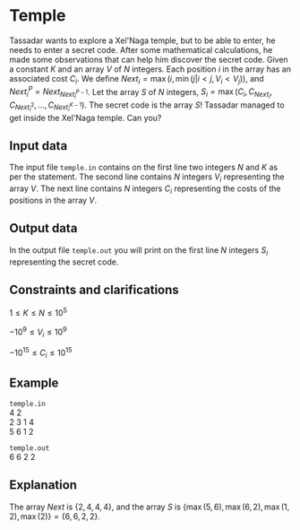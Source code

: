 # Temple

Tassadar wants to explore a Xel'Naga temple, but to be able to enter, he needs to enter a secret code. After some mathematical calculations, he made some observations that can help him discover the secret code. Given a constant $K$ and an array $V$ of $N$ integers. Each position $i$ in the array has an associated cost $C_i$. We define $Next_i = \max(i, \min(j | i < j, V_i < V_j))$, and $Next_i^P = Next_{Next_i^{P-1}}$. Let the array $S$ of $N$ integers, $S_i = \max(C_i, C_{Next_i}, C_{Next_i^2}, \dots, C_{Next_i^{K-1}})$. The secret code is the array $S$! Tassadar managed to get inside the Xel'Naga temple. Can you?

## Input data

The input file `temple.in` contains on the first line two integers $N$ and $K$ as per the statement. The second line contains $N$ integers $V_i$ representing the array $V$. The next line contains $N$ integers $C_i$ representing the costs of the positions in the array $V$.

## Output data

In the output file `temple.out` you will print on the first line $N$ integers $S_i$ representing the secret code. 

## Constraints and clarifications

$1 \leq K \leq N \leq 10^5$  

$-10^9 \leq V_i \leq 10^9$  

$-10^{15} \leq C_i \leq 10^{15}$

## Example

`temple.in`  
4 2  
2 3 1 4  
5 6 1 2  

`temple.out`  
6 6 2 2

## Explanation

The array $Next$ is $\{2, 4, 4, 4\}$, and the array $S$ is $\{\max(5, 6), \max(6, 2), \max(1, 2), \max(2)\} = \{6, 6, 2, 2\}$.